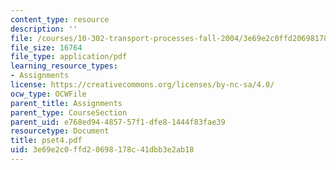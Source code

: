 ```yaml
---
content_type: resource
description: ''
file: /courses/10-302-transport-processes-fall-2004/3e69e2c0ffd20698178c41dbb3e2ab18_pset4.pdf
file_size: 16764
file_type: application/pdf
learning_resource_types:
- Assignments
license: https://creativecommons.org/licenses/by-nc-sa/4.0/
ocw_type: OCWFile
parent_title: Assignments
parent_type: CourseSection
parent_uid: e768ed94-4857-57f1-dfe8-1444f83fae39
resourcetype: Document
title: pset4.pdf
uid: 3e69e2c0-ffd2-0698-178c-41dbb3e2ab18
---
```


